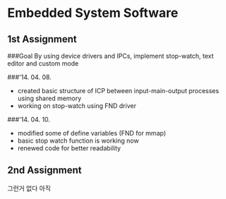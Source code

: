 # Embedded System Software

## 1st Assignment
###Goal
By using device drivers and IPCs, implement stop-watch, text editor and custom mode

###'14. 04. 08.
- created basic structure of ICP between input-main-output processes using shared memory
- working on stop-watch using FND driver

###'14. 04. 10.
- modified some of define variables (FND for mmap)
- basic stop watch function is working now
- renewed code for better readability

## 2nd Assignment
그런거 없다 아직
